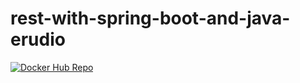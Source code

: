 # rest-with-spring-boot-and-java-erudio
[![Docker Hub Repo](docker.io/tiagotsr0/rest-with-spring-boot-erudio
)]([https://hub.docker.com/](https://hub.docker.com/repository/docker/tiagotsr0/rest-with-spring-boot-erudio/general))

